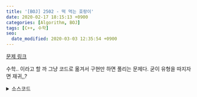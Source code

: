 ```yaml
---
title: '[BOJ] 2502 - 떡 먹는 호랑이'
date: 2020-02-17 18:15:13 +0900
categories: [Algorithm, BOJ]
tags: [C++, 수학]
seo:
  date_modified: 2020-03-03 12:35:54 +0900
---
```


[문제 링크](https://www.acmicpc.net/problem/2502)

수학.. 이라고 할 까 그냥 코드로 옮겨서 구현만 하면 풀리는 문제다. 굳이 유형을 따지자면 재귀,,?

<details>
  <summary> 소스코드 </summary>
    <div markdown="1">

```c++
#include <iostream>
using namespace std;
typedef long long ll;

int d, k;

bool go(int a, int b, int day) { // 오늘, 다음날, 오늘 날짜
    if (day == 1) {
        printf("%d\n%d", a, b);
        return true;
    }
    if (b - a > a) return false;
    return go(b - a, a, day - 1);
}

int main(void) {
    scanf("%d %d", &d, &k);
    for (int i = k - 1; i > 0; i--) {
        if (go(i, k, d - 1)) break;
    }
    return 0;
}
```

</div>
</details>